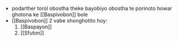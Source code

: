 - podarther torol obostha theke bayobiyo obostha te porinoto howar ghotona ke [[Baspivobon]] bole
- [[Baspivobon]] 2 vabe shonghotito hoy:
	1. [[Baspayon]] 
	2. [[Sfuton]] 